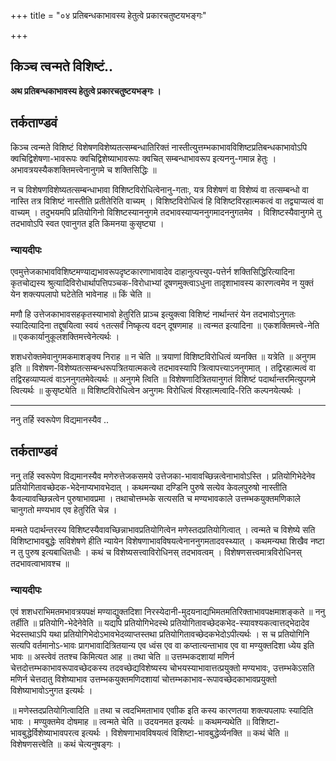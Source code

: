 +++
title = "०४ प्रतिबन्धकाभावस्य हेतुत्वे प्रकारचतुष्टयभङ्गः"

+++


## किञ्च त्वन्मते विशिष्टं..

**अथ प्रतिबन्धकाभावस्य हेतुत्वे प्रकारचतुष्टयभङ्गः ।**

## **तर्कताण्डवं**

किञ्च त्वन्मते विशिष्टं विशेषणविशेष्यतत्सम्बन्धातिरिक्तं नास्तीत्युत्तम्भकाभावविशिष्टप्रतिबन्धकाभावोऽपि क्वचिद्विशेषणा-भावरूपः क्वचिद्विशेष्याभावरूपः क्वचित् सम्बन्धाभावरूप इत्यननु-गमान्न हेतुः । अभावत्रयस्यैकशक्तिमत्त्वेनानुगमे च शक्तिसिद्धिः ॥

न च विशेषणविशेष्यतत्सम्बन्धाभावा विशिष्टविरोधित्वेनानु-गताः, यत्र विशेषणं वा विशेष्यं वा तत्सम्बन्धो वा नास्ति तत्र विशिष्टं नास्तीति प्रतीतेरिति वाच्यम् । विशिष्टविरोधित्वं हि विशिष्टविरहात्मकत्वं वा तद्व्याप्यत्वं वा वाच्यम् । तदुभयमपि प्रतियोगिनो विशिष्टस्याननुगमे तदभावस्याप्यननुगमादननुगतमेव । विशिष्टस्यैवानुगमे तु तदभावोऽपि स्वत एवानुगत इति किमनया कुसृष्ट्या ।

### **न्यायदीपः**

एवमुत्तेजकाभावविशिष्टमण्याद्यभावरूपदृष्टकारणाभावादेव दाहानुत्पत्त्युप-पत्तेर्न शक्तिसिद्धिरित्यादिना कृतचोद्यस्य श्रुत्यादिविरोधार्थापत्तिपञ्चक-विरोधाभ्यां दूषणमुक्त्वाऽधुना तादृशाभावस्य कारणत्वमेव न युक्तं येन शक्त्यपलापो घटेतेति भावेनाह ॥ किं चेति ॥

मणौ हि उत्तेजकाभावसहकृतस्याभावो हेतुरिति प्राञ्च इत्युक्त्वा विशिष्टं नार्थान्तरं येन तदभावोऽनुगतः स्यादित्यादिना तद्दूषयित्वा स्वयं १तत्सर्वं निष्कृत्य वदन् दूषणमाह ॥ त्वन्मत इत्यादिना ॥ एकशक्तिमत्त्वे-नेति ॥ एककार्यानुकूलशक्तिमत्त्वेनेत्यर्थः ।

शशधरोक्तमेवानुगमकमाशङ्क्य निराह ॥ न चेति ॥ त्रयाणां विशिष्टविरोधित्वं व्यनक्ति ॥ यत्रेति ॥ अनुगम इति ॥ विशेषण-विशेष्यतत्सम्बन्धरूपत्रितयात्मकत्वे तदभावस्यापि त्रित्वापत्त्याऽननुगमात् । तद्विरहात्मत्वं वा तद्विरहव्याप्यत्वं वाऽननुगतमेवेत्यर्थः ॥ अनुगमे त्विति ॥ विशेषणादित्रितयानुगतं विशिष्टं पदार्थान्तरमित्युपगमे त्वित्यर्थः ॥ कुसृष्ट्येति ॥ विशिष्टविरोधित्वेन अनुगमः विरोधित्वं विरहात्मत्वादि-रिति कल्पनयेत्यर्थः ।

------------------------------------------------------------------------

ननु तर्हि स्वरूपेण विद्यमानस्यैव ..

## **तर्कताण्डवं**

ननु तर्हि स्वरूपेण विद्यमानस्यैव मणेरुत्तेजकसमये उत्तेजका-भावावच्छिन्नत्वेनाभावोऽस्ति । प्रतियोगिभेदेनेव प्रतियोगितावच्छेदक-भेदेनाप्यभावभेदात् । कथमन्यथा दण्डिनि पुरुषे सत्येव केवलपुरुषो नास्तीति कैवल्यावच्छिन्नत्वेन पुरुषाभावप्रमा । तथाचोत्तम्भके सत्यसति च मण्यभावकाले उत्तम्भकयुक्तमणिकाले चानुगतो मण्यभाव एव हेतुरिति चेन्न ।

मन्मते पदार्थन्तरस्य विशिष्टस्यैवावच्छिन्नाभावप्रतियोगित्वेन मणेस्तदप्रतियोगित्वात् । त्वन्मते च विशेष्ये सति विशिष्टाभावबुद्धेः सविशेषणे हीति न्यायेन विशेषणाभावविषयत्वेनाननुगमतादवस्थ्यात् । कथमन्यथा शिखैव नष्टा न तु पुरुष इत्यबाधितधीः । कथं च विशेष्यसत्त्वाविरोधिनस् तदभावत्वम् । विशेषणसत्त्वमात्रविरोधिनस् तदभावत्वाभावश्च ॥

### **न्यायदीपः**

एवं शशधराभिमतमभावत्रयपक्षं मण्याद्युक्तदिशा निरस्येदानी-मुदयनाद्यभिमतमतिरिक्ताभावपक्षमाशङ्कते ॥ ननु तर्हीति ॥ प्रतियोगि-भेदेनेवेति ॥ यद्यपि प्रतियोगिभेदस्थे प्रतियोगितावच्छेदकभेद-स्यावश्यकत्वात्तद्भेदादेव भेदस्तथाऽपि यथा प्रतियोगिभेदोऽभावभेदव्याप्तस्तथा प्रतियोगितावच्छेदकभेदोऽपीत्यर्थः । स च प्रतियोगिनि सत्यपि वर्तमानोऽ-भावः प्रागभावादित्रितयान्य एव ध्वंस एव वा कप्तात्यन्ताभाव एव वा मण्युक्तदिशा ध्येय इति भावः ॥ अस्त्वेवं ततश्च किमित्यत आह ॥ तथा चेति ॥ उत्तम्भकदशायां मणिर्न चेत्तदोत्तम्भकाभावरूपावच्छेदकस्य तदवच्छेद्यविशेष्यस्य चोभयस्याभावात्तत्प्रयुक्तो मण्यभावः, उत्तम्भकेऽसति मणिर्न चेत्तदातु विशेष्याभाव उत्तम्भकयुक्तमणिदशायां चोत्तम्भकाभाव-रूपावच्छेदकाभावप्रयुक्तो विशेष्याभावोऽनुगत इत्यर्थः ।

॥ मणेस्तदप्रतियोगित्वादिति ॥ तथा च त्वदभिमताभाव एवाीक इति कस्य कारणतया शक्त्यपलापः स्यादिति भावः । मण्युक्तमेव दोषमाह ॥ त्वन्मते चेति ॥ उदयनमत इत्यर्थः ॥ कथमन्यथेति ॥ विशिष्टा-भावबुद्धेर्विशेष्याभावपरत्व इत्यर्थः । विशेषणाभावविषयत्वं विशिष्टा-भावबुद्धेर्व्यनक्ति ॥ कथं चेति ॥ विशेषणसत्त्वेति ॥ कथं चेत्यनुषङ्गः ।

